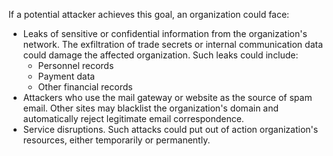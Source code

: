 If a potential attacker achieves this goal, an organization could face:

- Leaks of sensitive or confidential information from the organization's network. The exfiltration of trade secrets or internal communication data could damage the affected organization. Such leaks could include:
  - Personnel records
  - Payment data
  - Other financial records
- Attackers who use the mail gateway or website as the source of spam email. Other sites may blacklist the organization's domain and automatically reject legitimate email correspondence.
- Service disruptions. Such attacks could put out of action organization's resources, either temporarily or permanently.